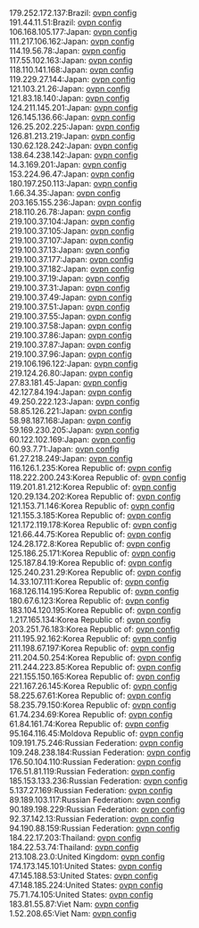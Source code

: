 179.252.172.137:Brazil: [ovpn config](vpn/179_252_172_137.ovpn)  
191.44.11.51:Brazil: [ovpn config](vpn/191_44_11_51.ovpn)  
106.168.105.177:Japan: [ovpn config](vpn/106_168_105_177.ovpn)  
111.217.106.162:Japan: [ovpn config](vpn/111_217_106_162.ovpn)  
114.19.56.78:Japan: [ovpn config](vpn/114_19_56_78.ovpn)  
117.55.102.163:Japan: [ovpn config](vpn/117_55_102_163.ovpn)  
118.110.141.168:Japan: [ovpn config](vpn/118_110_141_168.ovpn)  
119.229.27.144:Japan: [ovpn config](vpn/119_229_27_144.ovpn)  
121.103.21.26:Japan: [ovpn config](vpn/121_103_21_26.ovpn)  
121.83.18.140:Japan: [ovpn config](vpn/121_83_18_140.ovpn)  
124.211.145.201:Japan: [ovpn config](vpn/124_211_145_201.ovpn)  
126.145.136.66:Japan: [ovpn config](vpn/126_145_136_66.ovpn)  
126.25.202.225:Japan: [ovpn config](vpn/126_25_202_225.ovpn)  
126.81.213.219:Japan: [ovpn config](vpn/126_81_213_219.ovpn)  
130.62.128.242:Japan: [ovpn config](vpn/130_62_128_242.ovpn)  
138.64.238.142:Japan: [ovpn config](vpn/138_64_238_142.ovpn)  
14.3.169.201:Japan: [ovpn config](vpn/14_3_169_201.ovpn)  
153.224.96.47:Japan: [ovpn config](vpn/153_224_96_47.ovpn)  
180.197.250.113:Japan: [ovpn config](vpn/180_197_250_113.ovpn)  
1.66.34.35:Japan: [ovpn config](vpn/1_66_34_35.ovpn)  
203.165.155.236:Japan: [ovpn config](vpn/203_165_155_236.ovpn)  
218.110.26.78:Japan: [ovpn config](vpn/218_110_26_78.ovpn)  
219.100.37.104:Japan: [ovpn config](vpn/219_100_37_104.ovpn)  
219.100.37.105:Japan: [ovpn config](vpn/219_100_37_105.ovpn)  
219.100.37.107:Japan: [ovpn config](vpn/219_100_37_107.ovpn)  
219.100.37.13:Japan: [ovpn config](vpn/219_100_37_13.ovpn)  
219.100.37.177:Japan: [ovpn config](vpn/219_100_37_177.ovpn)  
219.100.37.182:Japan: [ovpn config](vpn/219_100_37_182.ovpn)  
219.100.37.19:Japan: [ovpn config](vpn/219_100_37_19.ovpn)  
219.100.37.31:Japan: [ovpn config](vpn/219_100_37_31.ovpn)  
219.100.37.49:Japan: [ovpn config](vpn/219_100_37_49.ovpn)  
219.100.37.51:Japan: [ovpn config](vpn/219_100_37_51.ovpn)  
219.100.37.55:Japan: [ovpn config](vpn/219_100_37_55.ovpn)  
219.100.37.58:Japan: [ovpn config](vpn/219_100_37_58.ovpn)  
219.100.37.86:Japan: [ovpn config](vpn/219_100_37_86.ovpn)  
219.100.37.87:Japan: [ovpn config](vpn/219_100_37_87.ovpn)  
219.100.37.96:Japan: [ovpn config](vpn/219_100_37_96.ovpn)  
219.106.196.122:Japan: [ovpn config](vpn/219_106_196_122.ovpn)  
219.124.26.80:Japan: [ovpn config](vpn/219_124_26_80.ovpn)  
27.83.181.45:Japan: [ovpn config](vpn/27_83_181_45.ovpn)  
42.127.84.194:Japan: [ovpn config](vpn/42_127_84_194.ovpn)  
49.250.222.123:Japan: [ovpn config](vpn/49_250_222_123.ovpn)  
58.85.126.221:Japan: [ovpn config](vpn/58_85_126_221.ovpn)  
58.98.187.168:Japan: [ovpn config](vpn/58_98_187_168.ovpn)  
59.169.230.205:Japan: [ovpn config](vpn/59_169_230_205.ovpn)  
60.122.102.169:Japan: [ovpn config](vpn/60_122_102_169.ovpn)  
60.93.7.71:Japan: [ovpn config](vpn/60_93_7_71.ovpn)  
61.27.218.249:Japan: [ovpn config](vpn/61_27_218_249.ovpn)  
116.126.1.235:Korea Republic of: [ovpn config](vpn/116_126_1_235.ovpn)  
118.222.200.243:Korea Republic of: [ovpn config](vpn/118_222_200_243.ovpn)  
119.201.81.212:Korea Republic of: [ovpn config](vpn/119_201_81_212.ovpn)  
120.29.134.202:Korea Republic of: [ovpn config](vpn/120_29_134_202.ovpn)  
121.153.71.146:Korea Republic of: [ovpn config](vpn/121_153_71_146.ovpn)  
121.155.3.185:Korea Republic of: [ovpn config](vpn/121_155_3_185.ovpn)  
121.172.119.178:Korea Republic of: [ovpn config](vpn/121_172_119_178.ovpn)  
121.66.44.75:Korea Republic of: [ovpn config](vpn/121_66_44_75.ovpn)  
124.28.172.8:Korea Republic of: [ovpn config](vpn/124_28_172_8.ovpn)  
125.186.25.171:Korea Republic of: [ovpn config](vpn/125_186_25_171.ovpn)  
125.187.84.19:Korea Republic of: [ovpn config](vpn/125_187_84_19.ovpn)  
125.240.231.29:Korea Republic of: [ovpn config](vpn/125_240_231_29.ovpn)  
14.33.107.111:Korea Republic of: [ovpn config](vpn/14_33_107_111.ovpn)  
168.126.114.195:Korea Republic of: [ovpn config](vpn/168_126_114_195.ovpn)  
180.67.6.123:Korea Republic of: [ovpn config](vpn/180_67_6_123.ovpn)  
183.104.120.195:Korea Republic of: [ovpn config](vpn/183_104_120_195.ovpn)  
1.217.165.134:Korea Republic of: [ovpn config](vpn/1_217_165_134.ovpn)  
203.251.76.183:Korea Republic of: [ovpn config](vpn/203_251_76_183.ovpn)  
211.195.92.162:Korea Republic of: [ovpn config](vpn/211_195_92_162.ovpn)  
211.198.67.197:Korea Republic of: [ovpn config](vpn/211_198_67_197.ovpn)  
211.204.50.254:Korea Republic of: [ovpn config](vpn/211_204_50_254.ovpn)  
211.244.223.85:Korea Republic of: [ovpn config](vpn/211_244_223_85.ovpn)  
221.155.150.165:Korea Republic of: [ovpn config](vpn/221_155_150_165.ovpn)  
221.167.26.145:Korea Republic of: [ovpn config](vpn/221_167_26_145.ovpn)  
58.225.67.61:Korea Republic of: [ovpn config](vpn/58_225_67_61.ovpn)  
58.235.79.150:Korea Republic of: [ovpn config](vpn/58_235_79_150.ovpn)  
61.74.234.69:Korea Republic of: [ovpn config](vpn/61_74_234_69.ovpn)  
61.84.161.74:Korea Republic of: [ovpn config](vpn/61_84_161_74.ovpn)  
95.164.116.45:Moldova Republic of: [ovpn config](vpn/95_164_116_45.ovpn)  
109.191.75.246:Russian Federation: [ovpn config](vpn/109_191_75_246.ovpn)  
109.248.238.184:Russian Federation: [ovpn config](vpn/109_248_238_184.ovpn)  
176.50.104.110:Russian Federation: [ovpn config](vpn/176_50_104_110.ovpn)  
176.51.81.119:Russian Federation: [ovpn config](vpn/176_51_81_119.ovpn)  
185.153.133.236:Russian Federation: [ovpn config](vpn/185_153_133_236.ovpn)  
5.137.27.169:Russian Federation: [ovpn config](vpn/5_137_27_169.ovpn)  
89.189.103.117:Russian Federation: [ovpn config](vpn/89_189_103_117.ovpn)  
90.189.198.229:Russian Federation: [ovpn config](vpn/90_189_198_229.ovpn)  
92.37.142.13:Russian Federation: [ovpn config](vpn/92_37_142_13.ovpn)  
94.190.88.159:Russian Federation: [ovpn config](vpn/94_190_88_159.ovpn)  
184.22.17.203:Thailand: [ovpn config](vpn/184_22_17_203.ovpn)  
184.22.53.74:Thailand: [ovpn config](vpn/184_22_53_74.ovpn)  
213.108.23.0:United Kingdom: [ovpn config](vpn/213_108_23_0.ovpn)  
174.173.145.101:United States: [ovpn config](vpn/174_173_145_101.ovpn)  
47.145.188.53:United States: [ovpn config](vpn/47_145_188_53.ovpn)  
47.148.185.224:United States: [ovpn config](vpn/47_148_185_224.ovpn)  
75.71.74.105:United States: [ovpn config](vpn/75_71_74_105.ovpn)  
183.81.55.87:Viet Nam: [ovpn config](vpn/183_81_55_87.ovpn)  
1.52.208.65:Viet Nam: [ovpn config](vpn/1_52_208_65.ovpn)  
